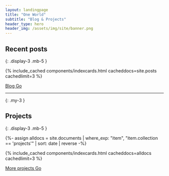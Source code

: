 ```yaml
---
layout: landingpage
title: "One World"
subtitle: "Blog & Projects"
header_type: hero
header_img: /assets/img/site/banner.png
---
```


## Recent posts
{: .display-3 .mb-5 }


{% include_cached components/indexcards.html cacheddocs=site.posts cachedlimit=3 %}

<div class="text-right mx-3">
		<a href="./blog/" class="btn btn-outline-primary">Blog <i class="fa fa-chevron-right" aria-hidden="true"></i><span class="sr-only">Go</span></a>
</div>

* * *
{: .my-3 }


## Projects
{: .display-3 .mb-5 }

{%- assign alldocs = site.documents | 
                          where_exp: "item", "item.collection == 'projects'" | sort: date | reverse -%}

{% include_cached components/indexcards.html cacheddocs=alldocs cachedlimit=3 %}

<div class="text-right mx-3">
		<a href="./projects" class="btn btn-outline-primary">More projects <i class="fa fa-chevron-right" aria-hidden="true"></i><span class="sr-only">Go</span></a>
</div>